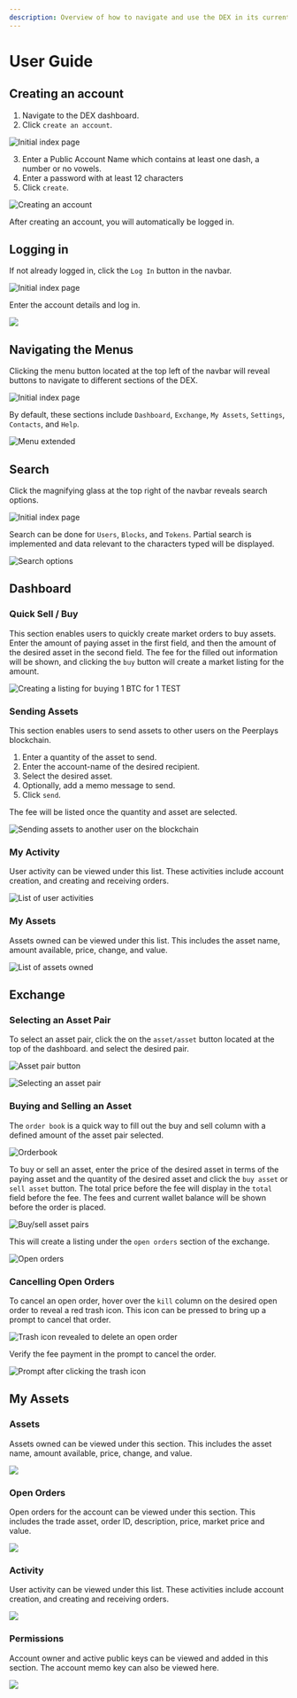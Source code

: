 ```yaml
---
description: Overview of how to navigate and use the DEX in its current state.
---
```


# User Guide

## Creating an account

1. Navigate to the DEX dashboard.
2. Click  `create an account`.

![Initial index page](../../.gitbook/assets/image%20%2843%29.png)

3. Enter a Public Account Name which contains at least one dash, a number or no vowels.  
4. Enter a password with at least 12 characters  
5. Click `create`.

![Creating an account](../../.gitbook/assets/image%20%2845%29.png)

After creating an account, you will automatically be logged in.

## Logging in

If not already logged in, click the `Log In` button in the navbar. 

![Initial index page](../../.gitbook/assets/image%20%2859%29.png)

Enter the account details and log in.

![](../../.gitbook/assets/image%20%2837%29.png)

## Navigating the Menus

Clicking the menu button located at the top left of the navbar will reveal buttons to navigate to different sections of the DEX.

![Initial index page](../../.gitbook/assets/image%20%2858%29.png)

By default, these sections include `Dashboard`, `Exchange`, `My Assets`, `Settings`, `Contacts`,  and `Help`.

![Menu extended](../../.gitbook/assets/image%20%2856%29.png)

## Search

Click the magnifying glass at the top right of the navbar reveals search options. 

![Initial index page](../../.gitbook/assets/image%20%2855%29.png)

Search can be done for `Users`, `Blocks`, and `Tokens`. Partial search is implemented and data relevant to the characters typed will be displayed. 

![Search options](../../.gitbook/assets/image%20%2854%29.png)

## Dashboard

### Quick Sell / Buy

This section enables users to quickly create market orders to buy assets. Enter the amount of paying asset in the first field, and then the amount of the desired asset in the second field. The fee for the filled out information will be shown, and clicking the `buy` button will create a market listing for the amount. 

![Creating a listing for buying 1 BTC for 1 TEST](../../.gitbook/assets/image%20%2844%29.png)

### Sending Assets

This section enables users to send assets to other users on the Peerplays blockchain. 

1. Enter a quantity of the asset to send.
2. Enter the account-name of the desired recipient.
3. Select the desired asset.
4. Optionally, add a memo message to send.
5. Click `send`.

The fee will be listed once the quantity and asset are selected. 

![Sending assets to another user on the blockchain](../../.gitbook/assets/image%20%2842%29.png)

### My Activity

User activity can be viewed under this list. These activities include account creation, and creating and receiving orders.

![List of user activities](../../.gitbook/assets/image%20%2840%29.png)

### My Assets

Assets owned can be viewed under this list. This includes the asset name, amount available, price, change, and value.

![List of assets owned](../../.gitbook/assets/image%20%2834%29.png)

## Exchange

### Selecting an Asset Pair

To select an asset pair, click the on the `asset/asset` button located at the top of the dashboard. and select the desired pair.

![Asset pair button](../../.gitbook/assets/image%20%2832%29.png)

![Selecting an asset pair](../../.gitbook/assets/image%20%2848%29.png)

### Buying and Selling an Asset

The `order book` is a quick way to fill out the buy and sell column with a defined amount of the asset pair selected. 

![Orderbook](../../.gitbook/assets/image%20%2847%29.png)

To buy or sell an asset, enter the price of the desired asset in terms of the paying asset and the quantity of the desired asset and click the `buy asset` or `sell asset` button. The total price before the fee will display in the `total` field before the fee. The fees and current wallet balance will be shown before the order is placed. 

![Buy/sell asset pairs](../../.gitbook/assets/image%20%2851%29.png)

This will create a listing under the `open orders` section of the exchange. 

![Open orders](../../.gitbook/assets/image%20%2831%29.png)

### Cancelling Open Orders

To cancel an open order, hover over the `kill` column on the desired open order to reveal a red trash icon. This icon can be pressed to bring up a prompt to cancel that order.

![Trash icon revealed to delete an open order](../../.gitbook/assets/image%20%2830%29.png)

Verify the fee payment in the prompt to cancel the order.

![Prompt after clicking the trash icon](../../.gitbook/assets/image%20%2833%29.png)

## My Assets

### Assets

Assets owned can be viewed under this section. This includes the asset name, amount available, price, change, and value.

![](../../.gitbook/assets/image%20%2841%29.png)

### Open Orders

Open orders for the account can be viewed under this section. This includes the trade asset, order ID, description, price, market price and value.

![](../../.gitbook/assets/image%20%2829%29.png)

### Activity

User activity can be viewed under this list. These activities include account creation, and creating and receiving orders.

![](../../.gitbook/assets/image%20%2849%29.png)

### Permissions

Account owner and active public keys can be viewed and added in this section. The account memo key can also be viewed here. 

![](../../.gitbook/assets/image%20%2853%29.png)



